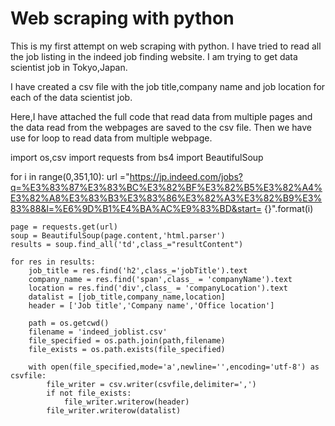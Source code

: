 # Web scraping with python
This is my first attempt on web scraping with python.
I have tried to read all the job listing in the indeed job finding website.
I am trying to get data scientist job in Tokyo,Japan.

I have created a csv file with the job title,company name and job location for each of the data scientist job.

Here,I have attached the full code that read data from multiple pages and the data read from the webpages are saved to the csv file.
Then we have use for loop to read data from multiple webpage.


import os,csv
import requests
from bs4 import BeautifulSoup

for i in range(0,351,10):
    url ="https://jp.indeed.com/jobs?q=%E3%83%87%E3%83%BC%E3%82%BF%E3%82%B5%E3%82%A4%E3%82%A8%E3%83%B3%E3%83%86%E3%82%A3%E3%82%B9%E3%83%88&l=%E6%9D%B1%E4%BA%AC%E9%83%BD&start=               {}".format(i)
    
    page = requests.get(url)  
    soup = BeautifulSoup(page.content,'html.parser')
    results = soup.find_all('td',class_="resultContent")
    
    for res in results:      
        job_title = res.find('h2',class_='jobTitle').text
        company_name = res.find('span',class_ = 'companyName').text
        location = res.find('div',class_ = 'companyLocation').text
        datalist = [job_title,company_name,location]
        header = ['Job title','Company name','Office location']

        path = os.getcwd()
        filename = 'indeed_joblist.csv'
        file_specified = os.path.join(path,filename)
        file_exists = os.path.exists(file_specified)

        with open(file_specified,mode='a',newline='',encoding='utf-8') as csvfile:
            file_writer = csv.writer(csvfile,delimiter=',')
            if not file_exists:
                file_writer.writerow(header)
            file_writer.writerow(datalist)
